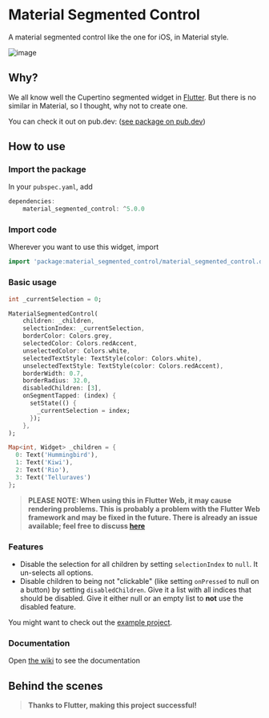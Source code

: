 # Material Segmented Control

A material segmented control like the one for iOS, in Material style.


![image](https://github.com/benjamin-kraatz/material_segmented_control/blob/v2-0-x/images/20190624_235551.jpg "Preview")



## Why?

We all know well the Cupertino segmented widget in [Flutter](https://flutter.dev).
But there is no similar in Material, so I thought, why not to create one.

You can check it out on pub.dev:
([see package on pub.dev](https://pub.dev/packages/material_segmented_control))


## How to use


### Import the package

In your `pubspec.yaml`, add

```dart
dependencies: 
    material_segmented_control: ^5.0.0
```


### Import code

Wherever you want to use this widget, import

```dart
import 'package:material_segmented_control/material_segmented_control.dart';
```


### Basic usage

```dart
int _currentSelection = 0;

MaterialSegmentedControl(
    children: _children,
    selectionIndex: _currentSelection,
    borderColor: Colors.grey,
    selectedColor: Colors.redAccent,
    unselectedColor: Colors.white,
    selectedTextStyle: TextStyle(color: Colors.white),
    unselectedTextStyle: TextStyle(color: Colors.redAccent),
    borderWidth: 0.7,
    borderRadius: 32.0,
    disabledChildren: [3],
    onSegmentTapped: (index) {
      setState(() {
        _currentSelection = index;
      });
    },
);

Map<int, Widget> _children = {
  0: Text('Hummingbird'),
  1: Text('Kiwi'),
  2: Text('Rio'),
  3: Text('Telluraves')
};
```


> **PLEASE NOTE: When using this in Flutter Web, it may cause rendering problems. This is probably a problem with the Flutter Web framework and may be fixed in the future. There is already an issue available; feel free to discuss [here](https://github.com/benjamin-kraatz/material_segmented_control/issues/13)**


### Features

* Disable the selection for all children by setting `selectionIndex` to `null`. It un-selects all options.
* Disable children to being not "clickable" (like setting `onPressed` to null on a button) by setting `disabledChildren`. Give it a list with all indices that should be disabled. Give it either null or an empty list to **not** use the disabled feature.


You might want to check out the [example project](https://github.com/benjamin-kraatz/material_segmented_control/tree/master/example).

### Documentation

Open [the wiki](https://github.com/benjamin-kraatz/material_segmented_control/wiki) to see the documentation


## Behind the scenes

> **Thanks to Flutter, making this project successful!**
